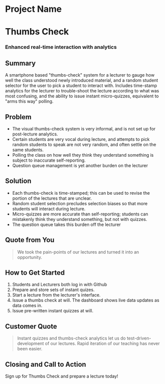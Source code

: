 # Project Name #

<!-- 
> This material was originally posted [here](http://www.quora.com/What-is-Amazons-approach-to-product-development-and-product-management). It is reproduced here for posterities sake.

There is an approach called "working backwards" that is widely used at Amazon. They work backwards from the customer, rather than starting with an idea for a product and trying to bolt customers onto it. While working backwards can be applied to any specific product decision, using this approach is especially important when developing new products or features.

For new initiatives a product manager typically starts by writing an internal press release announcing the finished product. The target audience for the press release is the new/updated product's customers, which can be retail customers or internal users of a tool or technology. Internal press releases are centered around the customer problem, how current solutions (internal or external) fail, and how the new product will blow away existing solutions.

If the benefits listed don't sound very interesting or exciting to customers, then perhaps they're not (and shouldn't be built). Instead, the product manager should keep iterating on the press release until they've come up with benefits that actually sound like benefits. Iterating on a press release is a lot less expensive than iterating on the product itself (and quicker!).

If the press release is more than a page and a half, it is probably too long. Keep it simple. 3-4 sentences for most paragraphs. Cut out the fat. Don't make it into a spec. You can accompany the press release with a FAQ that answers all of the other business or execution questions so the press release can stay focused on what the customer gets. My rule of thumb is that if the press release is hard to write, then the product is probably going to suck. Keep working at it until the outline for each paragraph flows. 

Oh, and I also like to write press-releases in what I call "Oprah-speak" for mainstream consumer products. Imagine you're sitting on Oprah's couch and have just explained the product to her, and then you listen as she explains it to her audience. That's "Oprah-speak", not "Geek-speak".

Once the project moves into development, the press release can be used as a touchstone; a guiding light. The product team can ask themselves, "Are we building what is in the press release?" If they find they're spending time building things that aren't in the press release (overbuilding), they need to ask themselves why. This keeps product development focused on achieving the customer benefits and not building extraneous stuff that takes longer to build, takes resources to maintain, and doesn't provide real customer benefit (at least not enough to warrant inclusion in the press release).
 -->
 
# Thumbs Check #
### Enhanced real-time interaction with analytics ###

## Summary ##
  A smartphone based "thumbs-check" system for a lecturer to gauge how well the class understood newly introduced material, and a random student selector for the user to pick a student to interact with. Includes time-stamp analytics for the lecturer to trouble-shoot the lecture according to what was most confusing, and the ability to issue instant micro-quizzes, equivalent to "arms this way" polling.  

## Problem ##
  * The visual thumbs-check system is very informal, and is not set up for post-lecture analytics.
  * Certain students are very vocal during lecture, and attempts to pick random students to speak are not very random, and often settle on the same students.
  * Polling the class on how well they think they understand something is subject to inaccurate self-reporting.
  * Question queue management is yet another burden on the lecturer

## Solution ##
  * Each thumbs-check is time-stamped; this can be used to revise the portion of the lectures that are unclear.
  * Random student selection precludes selection biases so that more students will interact during lecture.
  * Micro-quizzes are more accurate than self-reporting; students can mistakenly think they understand something, but not with quizzes.
  * The question queue takes this burden off the lecturer

## Quote from You ##
  > We took the pain-points of our lectures and turned it into an opportunity.

## How to Get Started ##
  1) Students and Lecturers both log in with Github
  2) Prepare and store sets of instant quizes.
  3) Start a lecture from the lecturer's interface.
  4) Issue a thumbs check at will. The dashboard shows live data updates as data comes in.
  5) Issue pre-written instant quizzes at will.

## Customer Quote ##
  > Instant quizzes and thumbs-check analytics let us do test-driven-development of our lectures. Rapid iteration of our teaching has never been easier.

## Closing and Call to Action ##
  Sign up for Thumbs Check and prepare a lecture today!
